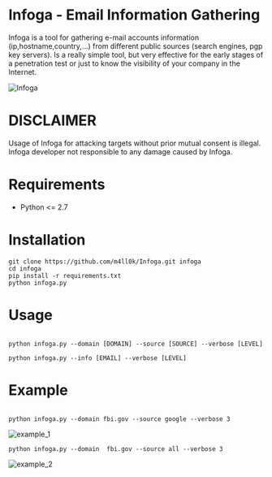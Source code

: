 Infoga - Email Information Gathering
====================================

Infoga is a tool for gathering e-mail accounts information (ip,hostname,country,...) from different public sources (search engines, pgp key servers). Is a really simple tool, but very effective for the early stages of a penetration test or just to know the visibility of your company in the Internet.

![Infoga]()

DISCLAIMER
==========
Usage of Infoga for attacking targets without prior mutual consent is illegal. Infoga developer not responsible to any damage caused by Infoga.

Requirements
============

* Python <= 2.7

Installation
============

```
git clone https://github.com/m4ll0k/Infoga.git infoga
cd infoga
pip install -r requirements.txt
python infoga.py
```

Usage
=====

```

python infoga.py --domain [DOMAIN] --source [SOURCE] --verbose [LEVEL]

python infoga.py --info [EMAIL] --verbose [LEVEL]

```

Example
=======

```

python infoga.py --domain fbi.gov --source google --verbose 3

```
![example_1]()

```
python infoga.py --domain  fbi.gov --source all --verbose 3

```

![example_2]()
